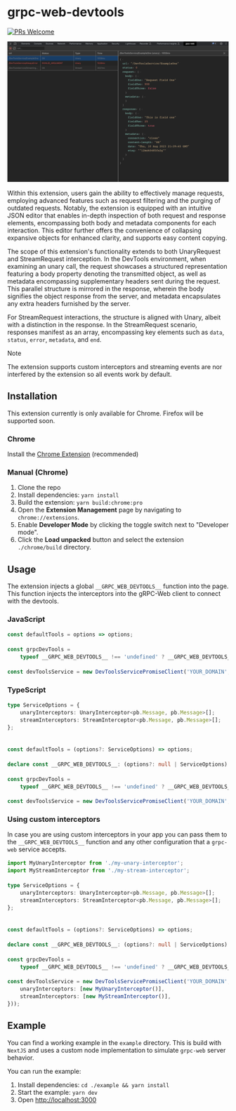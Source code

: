 # grpc-web-devtools

[![PRs Welcome](https://img.shields.io/badge/PRs-welcome-brightgreen.svg)](http://makeapullrequest.com)

![gRPC-Web Dev Tools](assets/request-detail.png)

Within this extension, users gain the ability to effectively manage requests, employing advanced features such as request filtering and the purging of outdated requests. Notably, the extension is equipped with an intuitive JSON editor that enables in-depth inspection of both request and response elements, encompassing both body and metadata components for each interaction. This editor further offers the convenience of collapsing expansive objects for enhanced clarity, and supports easy content copying.

The scope of this extension's functionality extends to both UnaryRequest and StreamRequest interception. In the DevTools environment, when examining an unary call, the request showcases a structured representation featuring a body property denoting the transmitted object, as well as metadata encompassing supplementary headers sent during the request. This parallel structure is mirrored in the response, wherein the body signifies the object response from the server, and metadata encapsulates any extra headers furnished by the server.

For StreamRequest interactions, the structure is aligned with Unary, albeit with a distinction in the response. In the StreamRequest scenario, responses manifest as an array, encompassing key elements such as `data`, `status`, `error`, `metadata`, and `end`.

> [!NOTE]  
> The extension supports custom interceptors and streaming events are nor interfered by the extension so all events work by default.

## Installation

This extension currently is only available for Chrome. Firefox will be supported soon.

### Chrome

Install the [Chrome Extension](https://chrome.google.com/webstore/detail/grpc-web-devtools/aaindhgbimbgnnmdghdkigcagjbnldck) (recommended)

### Manual (Chrome)

1. Clone the repo
2. Install dependencies: `yarn install`
3. Build the extension: `yarn build:chrome:pro`
4. Open the **Extension Management** page by navigating to `chrome://extensions`.
4. Enable **Developer Mode** by clicking the toggle switch next to "Developer mode".
5. Click the **Load unpacked** button and select the extension `./chrome/build` directory.


## Usage

The extension injects a global `__GRPC_WEB_DEVTOOLS__` function into the page. This function injects the interceptors into the gRPC-Web client to connect with the devtools.


### JavaScript

```javascript
const defaultTools = options => options;

const grpcDevTools =
	typeof __GRPC_WEB_DEVTOOLS__ !== 'undefined' ? __GRPC_WEB_DEVTOOLS__ : defaultTools;

const devToolsService = new DevToolsServicePromiseClient('YOUR_DOMAIN', null, grpcDevTools());

``` 

### TypeScript

```typescript
type ServiceOptions = {
	unaryInterceptors: UnaryInterceptor<pb.Message, pb.Message>[];
	streamInterceptors: StreamInterceptor<pb.Message, pb.Message>[];
};


const defaultTools = (options?: ServiceOptions) => options;

declare const __GRPC_WEB_DEVTOOLS__: (options?: null | ServiceOptions) => ServiceOptions;

const grpcDevTools =
	typeof __GRPC_WEB_DEVTOOLS__ !== 'undefined' ? __GRPC_WEB_DEVTOOLS__ : defaultTools;

const devToolsService = new DevToolsServicePromiseClient('YOUR_DOMAIN', null, grpcDevTools());
```

### Using custom interceptors

In case you are using custom interceptors in your app you can pass them to the `__GRPC_WEB_DEVTOOLS__` function and any other configuration that a `grpc-web` service accepts.


```typescript
import MyUnaryInterceptor from './my-unary-interceptor';
import MyStreamInterceptor from './my-stream-interceptor';

type ServiceOptions = {
	unaryInterceptors: UnaryInterceptor<pb.Message, pb.Message>[];
	streamInterceptors: StreamInterceptor<pb.Message, pb.Message>[];
};


const defaultTools = (options?: ServiceOptions) => options;

declare const __GRPC_WEB_DEVTOOLS__: (options?: null | ServiceOptions) => ServiceOptions;

const grpcDevTools =
	typeof __GRPC_WEB_DEVTOOLS__ !== 'undefined' ? __GRPC_WEB_DEVTOOLS__ : defaultTools;

const devToolsService = new DevToolsServicePromiseClient('YOUR_DOMAIN', null, grpcDevTools({
    unaryInterceptors: [new MyUnaryInterceptor()],
    streamInterceptors: [new MyStreamInterceptor()],
}));
```

## Example

You can find a working example in the `example` directory. This is build with `NextJS` and uses a custom node implementation to simulate `grpc-web` server behavior. 

You can run the example:

1. Install dependencies: `cd ./example && yarn install`
2. Start the example: `yarn dev`
3. Open [http://localhost:3000](http://localhost:3000)